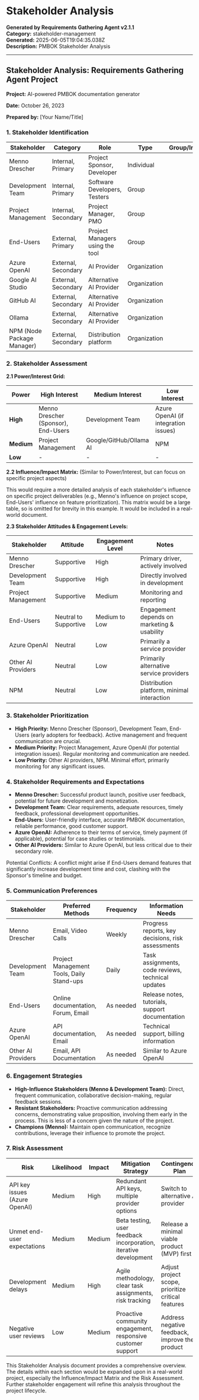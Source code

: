 # Stakeholder Analysis

**Generated by Requirements Gathering Agent v2.1.1**  
**Category:** stakeholder-management  
**Generated:** 2025-06-05T19:04:35.038Z  
**Description:** PMBOK Stakeholder Analysis

---

## Stakeholder Analysis: Requirements Gathering Agent Project

**Project:** AI-powered PMBOK documentation generator

**Date:** October 26, 2023

**Prepared by:**  [Your Name/Title]


### 1. Stakeholder Identification

| Stakeholder         | Category             | Role                                      | Type        | Group/Individual |
|----------------------|----------------------|------------------------------------------|-------------|-------------------|
| Menno Drescher       | Internal, Primary    | Project Sponsor, Developer                | Individual   |                  |
| Development Team     | Internal, Primary    | Software Developers, Testers             | Group       |                  |
| Project Management   | Internal, Secondary  | Project Manager, PMO                    | Group       |                  |
| End-Users            | External, Primary    | Project Managers using the tool            | Group       |                  |
| Azure OpenAI          | External, Secondary  | AI Provider                             | Organization |                  |
| Google AI Studio     | External, Secondary  | Alternative AI Provider                   | Organization |                  |
| GitHub AI            | External, Secondary  | Alternative AI Provider                   | Organization |                  |
| Ollama               | External, Secondary  | Alternative AI Provider                   | Organization |                  |
| NPM (Node Package Manager)| External, Secondary | Distribution platform                     | Organization |                  |


### 2. Stakeholder Assessment

**2.1 Power/Interest Grid:**

| Power     | High Interest | Medium Interest | Low Interest |
|-----------|---------------|-----------------|--------------|
| **High**  | Menno Drescher (Sponsor), End-Users | Development Team | Azure OpenAI (if integration issues) |
| **Medium**| Project Management | Google/GitHub/Ollama AI  | NPM             |
| **Low**   |  -              | -                | -            |


**2.2 Influence/Impact Matrix:** (Similar to Power/Interest, but can focus on specific project aspects)

This would require a more detailed analysis of each stakeholder's influence on specific project deliverables (e.g.,  Menno's influence on project scope, End-Users' influence on feature prioritization).  This matrix would be a large table, so is omitted for brevity in this example.  It would be included in a real-world document.


**2.3 Stakeholder Attitudes & Engagement Levels:**

| Stakeholder         | Attitude           | Engagement Level | Notes                                  |
|----------------------|--------------------|-------------------|------------------------------------------|
| Menno Drescher       | Supportive         | High              | Primary driver, actively involved        |
| Development Team     | Supportive         | High              | Directly involved in development          |
| Project Management   | Supportive         | Medium            | Monitoring and reporting                  |
| End-Users            | Neutral to Supportive| Medium to Low     | Engagement depends on marketing & usability|
| Azure OpenAI          | Neutral            | Low               | Primarily a service provider             |
| Other AI Providers   | Neutral            | Low               | Primarily alternative service providers   |
| NPM                  | Neutral            | Low               | Distribution platform, minimal interaction |


### 3. Stakeholder Prioritization

* **High Priority:** Menno Drescher (Sponsor), Development Team, End-Users (early adopters for feedback).  Active management and frequent communication are crucial.
* **Medium Priority:** Project Management, Azure OpenAI (for potential integration issues). Regular monitoring and communication are needed.
* **Low Priority:** Other AI providers, NPM. Minimal effort, primarily monitoring for any significant issues.


### 4. Stakeholder Requirements and Expectations

* **Menno Drescher:** Successful product launch, positive user feedback, potential for future development and monetization.
* **Development Team:** Clear requirements, adequate resources, timely feedback, professional development opportunities.
* **End-Users:** User-friendly interface, accurate PMBOK documentation, reliable performance, good customer support.
* **Azure OpenAI:**  Adherence to their terms of service, timely payment (if applicable), potential for case studies or testimonials.
* **Other AI Providers:**  Similar to Azure OpenAI, but less critical due to their secondary role.


Potential Conflicts:  A conflict might arise if End-Users demand features that significantly increase development time and cost, clashing with the Sponsor's timeline and budget.


### 5. Communication Preferences

| Stakeholder         | Preferred Methods        | Frequency       | Information Needs                               |
|----------------------|-------------------------|-----------------|-------------------------------------------------|
| Menno Drescher       | Email, Video Calls      | Weekly           | Progress reports, key decisions, risk assessments   |
| Development Team     | Project Management Tools, Daily Stand-ups | Daily           | Task assignments, code reviews, technical updates |
| End-Users            | Online documentation, Forum, Email  | As needed       | Release notes, tutorials, support documentation  |
| Azure OpenAI          | API documentation, Email   | As needed       | Technical support, billing information             |
| Other AI Providers   | Email, API Documentation | As needed       | Similar to Azure OpenAI                             |


### 6. Engagement Strategies

* **High-Influence Stakeholders (Menno & Development Team):**  Direct, frequent communication, collaborative decision-making, regular feedback sessions.
* **Resistant Stakeholders:** Proactive communication addressing concerns, demonstrating value proposition, involving them early in the process.  This is less of a concern given the nature of the project.
* **Champions (Menno):** Maintain open communication, recognize contributions, leverage their influence to promote the project.


### 7. Risk Assessment

| Risk                               | Likelihood | Impact     | Mitigation Strategy                                     | Contingency Plan                               |
|------------------------------------|------------|------------|-----------------------------------------------------|-----------------------------------------------|
| API key issues (Azure OpenAI)      | Medium     | High       | Redundant API keys, multiple provider options          | Switch to alternative AI provider                 |
| Unmet end-user expectations        | Medium     | Medium     | Beta testing, user feedback incorporation, iterative development | Release a minimal viable product (MVP) first        |
| Development delays                  | Medium     | High       | Agile methodology, clear task assignments, risk tracking | Adjust project scope, prioritize critical features |
| Negative user reviews              | Low        | Medium     | Proactive community engagement, responsive customer support | Address negative feedback, improve the product    |


This Stakeholder Analysis document provides a comprehensive overview.  The details within each section would be expanded upon in a real-world project, especially the Influence/Impact Matrix and the Risk Assessment.  Further stakeholder engagement will refine this analysis throughout the project lifecycle.
